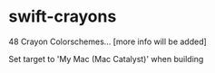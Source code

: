 # swift-crayons

48 Crayon Colorschemes... [more info will be added]

Set target to 'My Mac (Mac Catalyst)' when building 
